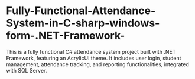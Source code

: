 # Fully-Functional-Attendance-System-in-C-sharp-windows-form-.NET-Framework-
This is a fully functional C# attendance system project built with .NET Framework, featuring an AcrylicUI theme. It includes user login, student management, attendance tracking, and reporting functionalities, integrated with SQL Server.
